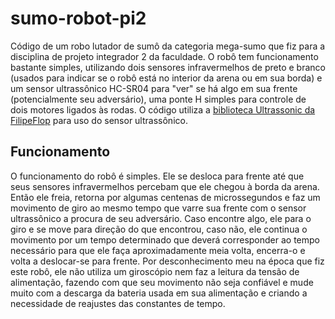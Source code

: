 # sumo-robot-pi2
Código de um robo lutador de sumô da categoria mega-sumo que fiz para a disciplina de projeto integrador 2 da faculdade. 
O robô tem funcionamento bastante simples, utilizando dois sensores infravermelhos de preto e branco (usados para indicar se o robô está no interior da arena ou em sua borda) e um sensor ultrassônico HC-SR04 para "ver" se há algo em sua frente (potencialmente seu adversário), uma ponte H simples para controle de dois motores ligados às rodas. O código utiliza a [biblioteca Ultrassonic da FilipeFlop](https://github.com/filipeflop/Ultrasonic) para uso do sensor ultrassônico.

## Funcionamento
O funcionamento do robô é simples. Ele se desloca para frente até que seus sensores infravermelhos percebam que ele chegou à borda da arena. Então ele freia, retorna por algumas centenas de microssegundos e faz um movimento de giro ao mesmo tempo que varre sua frente com o sensor ultrassônico a procura de seu adversário. Caso encontre algo, ele para o giro e se move para direção do que 
encontrou, caso não, ele continua o movimento por um tempo determinado que deverá corresponder ao tempo necessário para que ele faça aproximadamente meia volta, encerra-o e volta a deslocar-se para frente.
Por desconhecimento meu na época que fiz este robô, ele não utiliza um giroscópio nem faz a leitura da tensão de alimentação, fazendo com que seu movimento não seja confiável e mude muito com a descarga da bateria usada em sua alimentação e criando a necessidade de reajustes das constantes de tempo.
